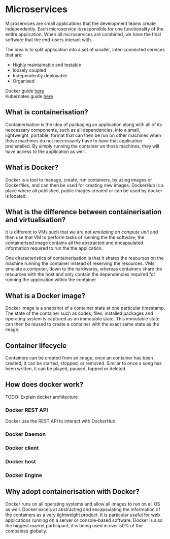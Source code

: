 # Microservices
Microservices are small applications that the development teams create independently. Each microservice is responsible for one functionality of the entire application. When all microservices are combined, we have the final software that the end-users interact with.

The idea is to split application into a set of smaller, inter-connected services that are:
- Highly maintainable and testable
- loosely coupled
- Independently deployable
- Organised

Docker guide [here](docker-guide.md)  
Kubernates guide [here](kubernates-guide.md)

## What is containerisation?
Containerisation is the idea of packaging an application along with all of its neccessary components, such as all dependencies, into a small, lightweight, portable, format that can then be run on other machines when those machines do not neccessarily have to have that application preinstalled. By simply running the container on those machines, they will have access to the application as well.

## What is Docker?
Docker is a tool to manage, create, run containers, by using images or Dockerfiles, and can then be used for creating new images. DockerHub is a place where all published, public images created or can be used by docker is located.

## What is the difference between containerisation and virtualisation?
It is different to VMs such that we are not _emulating an compute unit_ and then use that VM to perform tasks of running the the software; the containerised image contains all the abstracted and encapsulated information required to run the the application. 

One characteristics of containerisation is that it shares the resourses on the machine running the container instead of reserving the resources. VMs emulate a computer, down to the hardwares, whereas containers share the resources with the host and only contain the dependencies required for running the application within the container

## What is a Docker image?
Docker image is a snapshot of a container state at one particular timestamp. The state of the container such as codes, files, installed packages and operating system is captured as an immutable state. This immutable state can then be reused to create a container with the exact same state as the image.

## Container lifecycle
Containers can be created from an image, once an container has been created, it can be started, stopped, or removed. Similar to once a song has been written, it can be played, paused, topped or deleted.

## How does docker work?
TODO: Explain docker architecture

### Docker REST API
Docker use the REST API to interact with DockerHub

### Docker Daemon

### Docker client

### Docker host

### Docker Engine

## Why adopt containerisation with Docker?
Docker runs on all operating systems and allow all images to run on all OS as well. Docker excels at abstracting and encapsulating the information of the containers as a very lightweight product. It is particular useful for web applications running on a server or console-based software. Docker is also the biggest market participant, it is being used in over 50% of the companies globally. 




